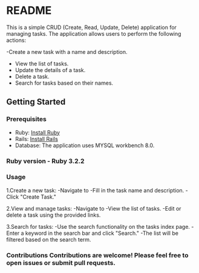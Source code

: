 # README

This is a simple CRUD (Create, Read, Update, Delete) application for managing tasks. The application allows users to perform the following actions:

-Create a new task with a name and description.
- View the list of tasks.
- Update the details of a task.
- Delete a task.
- Search for tasks based on their names.

## Getting Started

### Prerequisites

- Ruby: [Install Ruby](https://www.ruby-lang.org/en/documentation/installation/)
- Rails: [Install Rails](https://guides.rubyonrails.org/getting_started.html#installing-rails)
- Database: The application uses MYSQL workbench 8.0.

### Ruby version - Ruby 3.2.2

### Usage

1.Create a new task:
-Navigate to 
-Fill in the task name and description.
-Click "Create Task."

2.View and manage tasks:
-Navigate to
-View the list of tasks.
-Edit or delete a task using the provided links.

3.Search for tasks:
-Use the search functionality on the tasks index page.
-Enter a keyword in the search bar and click "Search."
-The list will be filtered based on the search term.

### Contributions Contributions are welcome! Please feel free to open issues or submit pull requests.

